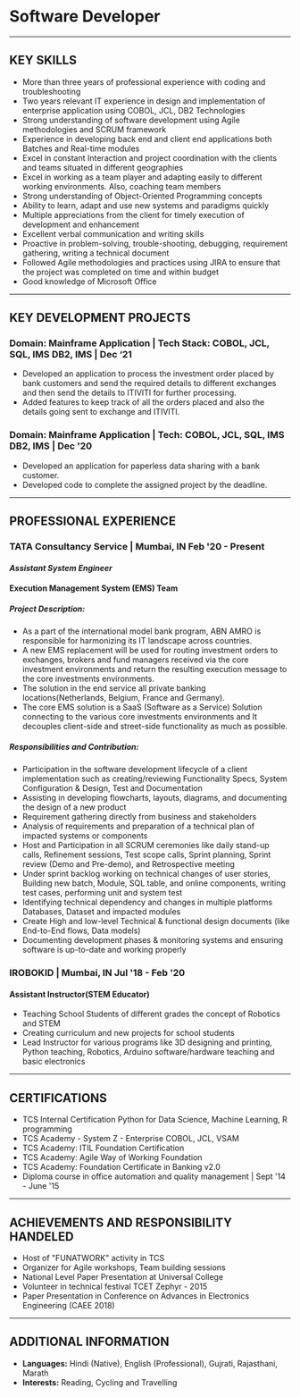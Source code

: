 # Software Developer
---
## KEY SKILLS
* More than three years of professional experience with coding and troubleshooting
* Two years relevant IT experience in design and implementation of enterprise application using COBOL, JCL, DB2 Technologies
* Strong understanding of software development using Agile methodologies and SCRUM framework
* Experience in developing back end and client end applications both Batches and Real-time modules
* Excel in constant Interaction and project coordination with the clients and teams situated in different geographies
* Excel in working as a team player and adapting easily to different working environments. Also, coaching team members
* Strong understanding of Object-Oriented Programming concepts
* Ability to learn, adapt and use new systems and paradigms quickly
* Multiple appreciations from the client for timely execution of development and enhancement
* Excellent verbal communication and writing skills
* Proactive in problem-solving, trouble-shooting, debugging, requirement gathering, writing a technical document
* Followed Agile methodologies and practices using JIRA to ensure that the project was completed on time and within budget
* Good knowledge of Microsoft Office
---
## KEY DEVELOPMENT PROJECTS
### Domain: Mainframe Application | Tech Stack: COBOL, JCL, SQL, IMS DB2, IMS | Dec ‘21
* Developed an application to process the investment order placed by bank customers and send the required details to different exchanges and then send the details to ITIVITI for further processing.
* Added features to keep track of all the orders placed and also the details going sent to exchange and ITIVITI.
### Domain: Mainframe Application | Tech: COBOL, JCL, SQL, IMS DB2, IMS | Dec '20
* Developed an application for paperless data sharing with a bank customer.
* Developed code to complete the assigned project by the deadline.
---
## PROFESSIONAL EXPERIENCE
### TATA Consultancy Service | Mumbai, IN             Feb '20 - Present

#### _Assistant System Engineer_
#### Execution Management System (EMS) Team
##### Project Description:
* As a part of the international model bank program, ABN AMRO is responsible for harmonizing its IT landscape across countries.
* A new EMS replacement will be used for routing investment orders to exchanges, brokers and fund managers received via the core investment environments and return the resulting execution message to the core investments environments.
* The solution in the end service all private banking locations(Netherlands, Belgium, France and Germany).
* The core EMS solution is a SaaS (Software as a Service) Solution connecting to the various core investments environments and It decouples client-side and street-side functionality as much as possible.
##### Responsibilities and Contribution:
* Participation in the software development lifecycle of a client implementation such as creating/reviewing Functionality Specs, System Configuration & Design, Test and Documentation
* Assisting in developing flowcharts, layouts, diagrams, and documenting the design of a new product
* Requirement gathering directly from business and stakeholders
* Analysis of requirements and preparation of a technical plan of impacted systems or components
* Host and Participation in all SCRUM ceremonies like daily stand-up calls, Refinement sessions, Test scope calls, Sprint planning, Sprint review (Demo and Pre-demo), and Retrospective meeting
* Under sprint backlog working on technical changes of user stories, Building new batch, Module, SQL table, and online components, writing test cases, performing unit and system test
* Identifying technical dependency and changes in multiple platforms Databases, Dataset and impacted modules
* Create High and low-level Technical & functional design documents (like End-to-End flows, Data models)
* Documenting development phases & monitoring systems and ensuring software is up-to-date and working properly

### IROBOKID | Mumbai, IN                              Jul '18 - Feb '20
#### Assistant Instructor(STEM Educator)
* Teaching School Students of different grades the concept of Robotics and STEM
* Creating curriculum and new projects for school students
* Lead Instructor for various programs like 3D designing and printing, Python teaching, Robotics, Arduino software/hardware teaching and basic electronics
---
## CERTIFICATIONS
* TCS Internal Certification Python for Data Science, Machine Learning, R programming
* TCS Academy - System Z - Enterprise COBOL, JCL, VSAM
* TCS Academy: ITIL Foundation Certification
* TCS Academy: Agile Way of Working Foundation
* TCS Academy: Foundation Certificate in Banking v2.0
* Diploma course in office automation and quality management | Sept '14 - June '15
---
## ACHIEVEMENTS AND RESPONSIBILITY HANDELED
* Host of "FUNATWORK" activity in TCS
* Organizer for Agile workshops, Team building sessions
* National Level Paper Presentation at Universal College
* Volunteer in technical festival TCET Zephyr - 2015
* Paper Presentation in Conference on Advances in Electronics Engineering (CAEE 2018)
---
## ADDITIONAL INFORMATION
* **Languages:** Hindi (Native), English (Professional), Gujrati, Rajasthani, Marath
* **Interests:**  Reading, Cycling and Travelling
